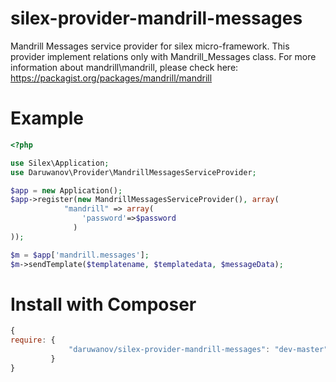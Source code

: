 silex-provider-mandrill-messages
=======================

Mandrill Messages service provider for silex micro-framework. 
This provider implement relations only with Mandrill_Messages class.
For more information about mandrill\mandrill, please check here: https://packagist.org/packages/mandrill/mandrill

Example
=======

``` php
<?php

use Silex\Application;
use Daruwanov\Provider\MandrillMessagesServiceProvider;

$app = new Application();
$app->register(new MandrillMessagesServiceProvider(), array(
            "mandrill" => array(
                'password'=>$password
              )
));

$m = $app['mandrill.messages'];
$m->sendTemplate($templatename, $templatedata, $messageData);

```

Install with Composer
=====================

``` js
{
require: {
             "daruwanov/silex-provider-mandrill-messages": "dev-master"
         }
}
```

